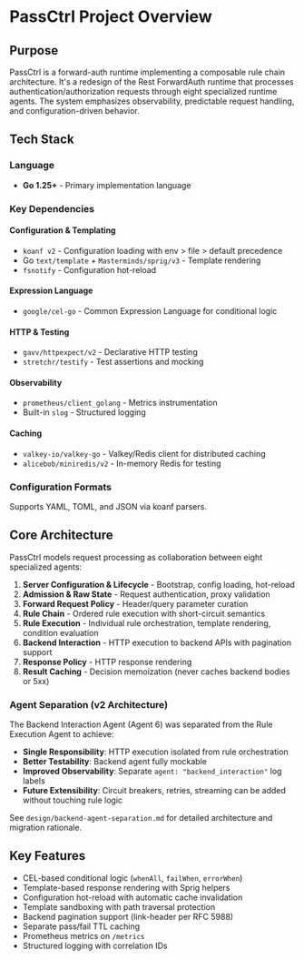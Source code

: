 # PassCtrl Project Overview

## Purpose

PassCtrl is a forward-auth runtime implementing a composable rule chain architecture. It's a redesign of the Rest ForwardAuth runtime that processes authentication/authorization requests through eight specialized runtime agents. The system emphasizes observability, predictable request handling, and configuration-driven behavior.

## Tech Stack

### Language
- **Go 1.25+** - Primary implementation language

### Key Dependencies

#### Configuration & Templating
- `koanf v2` - Configuration loading with env > file > default precedence
- Go `text/template` + `Masterminds/sprig/v3` - Template rendering
- `fsnotify` - Configuration hot-reload

#### Expression Language
- `google/cel-go` - Common Expression Language for conditional logic

#### HTTP & Testing
- `gavv/httpexpect/v2` - Declarative HTTP testing
- `stretchr/testify` - Test assertions and mocking

#### Observability
- `prometheus/client_golang` - Metrics instrumentation
- Built-in `slog` - Structured logging

#### Caching
- `valkey-io/valkey-go` - Valkey/Redis client for distributed caching
- `alicebob/miniredis/v2` - In-memory Redis for testing

### Configuration Formats
Supports YAML, TOML, and JSON via koanf parsers.

## Core Architecture

PassCtrl models request processing as collaboration between eight specialized agents:

1. **Server Configuration & Lifecycle** - Bootstrap, config loading, hot-reload
2. **Admission & Raw State** - Request authentication, proxy validation
3. **Forward Request Policy** - Header/query parameter curation
4. **Rule Chain** - Ordered rule execution with short-circuit semantics
5. **Rule Execution** - Individual rule orchestration, template rendering, condition evaluation
6. **Backend Interaction** - HTTP execution to backend APIs with pagination support
7. **Response Policy** - HTTP response rendering
8. **Result Caching** - Decision memoization (never caches backend bodies or 5xx)

### Agent Separation (v2 Architecture)

The Backend Interaction Agent (Agent 6) was separated from the Rule Execution Agent to achieve:
- **Single Responsibility**: HTTP execution isolated from rule orchestration
- **Better Testability**: Backend agent fully mockable
- **Improved Observability**: Separate `agent: "backend_interaction"` log labels
- **Future Extensibility**: Circuit breakers, retries, streaming can be added without touching rule logic

See `design/backend-agent-separation.md` for detailed architecture and migration rationale.

## Key Features

- CEL-based conditional logic (`whenAll`, `failWhen`, `errorWhen`)
- Template-based response rendering with Sprig helpers
- Configuration hot-reload with automatic cache invalidation
- Template sandboxing with path traversal protection
- Backend pagination support (link-header per RFC 5988)
- Separate pass/fail TTL caching
- Prometheus metrics on `/metrics`
- Structured logging with correlation IDs

